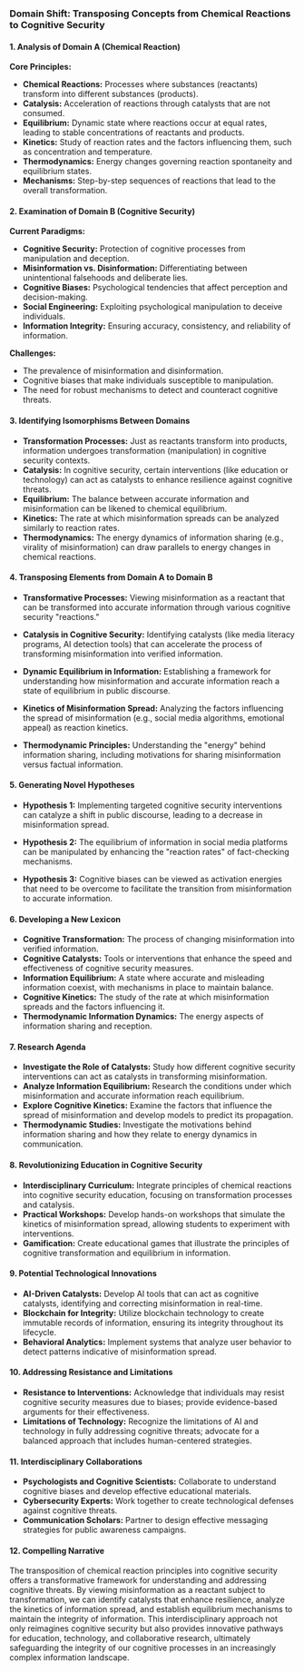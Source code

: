 ### Domain Shift: Transposing Concepts from Chemical Reactions to Cognitive Security

#### 1. Analysis of Domain A (Chemical Reaction)
**Core Principles:**
- **Chemical Reactions:** Processes where substances (reactants) transform into different substances (products).
- **Catalysis:** Acceleration of reactions through catalysts that are not consumed.
- **Equilibrium:** Dynamic state where reactions occur at equal rates, leading to stable concentrations of reactants and products.
- **Kinetics:** Study of reaction rates and the factors influencing them, such as concentration and temperature.
- **Thermodynamics:** Energy changes governing reaction spontaneity and equilibrium states.
- **Mechanisms:** Step-by-step sequences of reactions that lead to the overall transformation.

#### 2. Examination of Domain B (Cognitive Security)
**Current Paradigms:**
- **Cognitive Security:** Protection of cognitive processes from manipulation and deception.
- **Misinformation vs. Disinformation:** Differentiating between unintentional falsehoods and deliberate lies.
- **Cognitive Biases:** Psychological tendencies that affect perception and decision-making.
- **Social Engineering:** Exploiting psychological manipulation to deceive individuals.
- **Information Integrity:** Ensuring accuracy, consistency, and reliability of information.

**Challenges:**
- The prevalence of misinformation and disinformation.
- Cognitive biases that make individuals susceptible to manipulation.
- The need for robust mechanisms to detect and counteract cognitive threats.

#### 3. Identifying Isomorphisms Between Domains
- **Transformation Processes:** Just as reactants transform into products, information undergoes transformation (manipulation) in cognitive security contexts.
- **Catalysis:** In cognitive security, certain interventions (like education or technology) can act as catalysts to enhance resilience against cognitive threats.
- **Equilibrium:** The balance between accurate information and misinformation can be likened to chemical equilibrium.
- **Kinetics:** The rate at which misinformation spreads can be analyzed similarly to reaction rates.
- **Thermodynamics:** The energy dynamics of information sharing (e.g., virality of misinformation) can draw parallels to energy changes in chemical reactions.

#### 4. Transposing Elements from Domain A to Domain B
- **Transformative Processes:** Viewing misinformation as a reactant that can be transformed into accurate information through various cognitive security "reactions."
  
- **Catalysis in Cognitive Security:** Identifying catalysts (like media literacy programs, AI detection tools) that can accelerate the process of transforming misinformation into verified information.

- **Dynamic Equilibrium in Information:** Establishing a framework for understanding how misinformation and accurate information reach a state of equilibrium in public discourse.

- **Kinetics of Misinformation Spread:** Analyzing the factors influencing the spread of misinformation (e.g., social media algorithms, emotional appeal) as reaction kinetics.

- **Thermodynamic Principles:** Understanding the "energy" behind information sharing, including motivations for sharing misinformation versus factual information.

#### 5. Generating Novel Hypotheses
- **Hypothesis 1:** Implementing targeted cognitive security interventions can catalyze a shift in public discourse, leading to a decrease in misinformation spread.
  
- **Hypothesis 2:** The equilibrium of information in social media platforms can be manipulated by enhancing the "reaction rates" of fact-checking mechanisms.

- **Hypothesis 3:** Cognitive biases can be viewed as activation energies that need to be overcome to facilitate the transition from misinformation to accurate information.

#### 6. Developing a New Lexicon
- **Cognitive Transformation:** The process of changing misinformation into verified information.
- **Cognitive Catalysts:** Tools or interventions that enhance the speed and effectiveness of cognitive security measures.
- **Information Equilibrium:** A state where accurate and misleading information coexist, with mechanisms in place to maintain balance.
- **Cognitive Kinetics:** The study of the rate at which misinformation spreads and the factors influencing it.
- **Thermodynamic Information Dynamics:** The energy aspects of information sharing and reception.

#### 7. Research Agenda
- **Investigate the Role of Catalysts:** Study how different cognitive security interventions can act as catalysts in transforming misinformation.
- **Analyze Information Equilibrium:** Research the conditions under which misinformation and accurate information reach equilibrium.
- **Explore Cognitive Kinetics:** Examine the factors that influence the spread of misinformation and develop models to predict its propagation.
- **Thermodynamic Studies:** Investigate the motivations behind information sharing and how they relate to energy dynamics in communication.

#### 8. Revolutionizing Education in Cognitive Security
- **Interdisciplinary Curriculum:** Integrate principles of chemical reactions into cognitive security education, focusing on transformation processes and catalysis.
- **Practical Workshops:** Develop hands-on workshops that simulate the kinetics of misinformation spread, allowing students to experiment with interventions.
- **Gamification:** Create educational games that illustrate the principles of cognitive transformation and equilibrium in information.

#### 9. Potential Technological Innovations
- **AI-Driven Catalysts:** Develop AI tools that can act as cognitive catalysts, identifying and correcting misinformation in real-time.
- **Blockchain for Integrity:** Utilize blockchain technology to create immutable records of information, ensuring its integrity throughout its lifecycle.
- **Behavioral Analytics:** Implement systems that analyze user behavior to detect patterns indicative of misinformation spread.

#### 10. Addressing Resistance and Limitations
- **Resistance to Interventions:** Acknowledge that individuals may resist cognitive security measures due to biases; provide evidence-based arguments for their effectiveness.
- **Limitations of Technology:** Recognize the limitations of AI and technology in fully addressing cognitive threats; advocate for a balanced approach that includes human-centered strategies.

#### 11. Interdisciplinary Collaborations
- **Psychologists and Cognitive Scientists:** Collaborate to understand cognitive biases and develop effective educational materials.
- **Cybersecurity Experts:** Work together to create technological defenses against cognitive threats.
- **Communication Scholars:** Partner to design effective messaging strategies for public awareness campaigns.

#### 12. Compelling Narrative
The transposition of chemical reaction principles into cognitive security offers a transformative framework for understanding and addressing cognitive threats. By viewing misinformation as a reactant subject to transformation, we can identify catalysts that enhance resilience, analyze the kinetics of information spread, and establish equilibrium mechanisms to maintain the integrity of information. This interdisciplinary approach not only reimagines cognitive security but also provides innovative pathways for education, technology, and collaborative research, ultimately safeguarding the integrity of our cognitive processes in an increasingly complex information landscape.